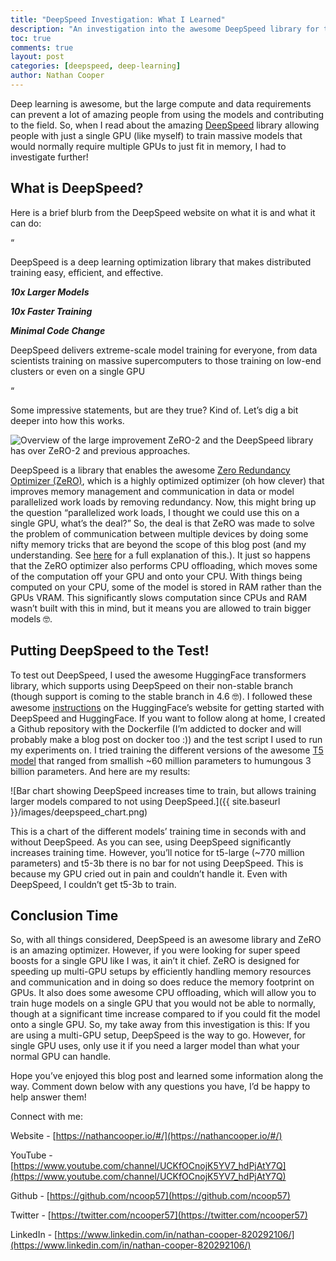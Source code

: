 ```yaml
---
title: "DeepSpeed Investigation: What I Learned"
description: "An investigation into the awesome DeepSpeed library for training large models on a single GPU!"
toc: true
comments: true
layout: post
categories: [deepspeed, deep-learning]
author: Nathan Cooper
---
```


Deep learning is awesome, but the large compute and data requirements can prevent a lot of amazing people from using the models and contributing to the field. So, when I read about the amazing [DeepSpeed](https://www.deepspeed.ai/) library allowing people with just a single GPU (like myself) to train massive models that would normally require multiple GPUs to just fit in memory, I had to investigate further!


## What is DeepSpeed?

Here is a brief blurb from the DeepSpeed website on what it is and what it can do:

“

DeepSpeed is a deep learning optimization library that makes distributed training easy, efficient, and effective.

**_10x Larger Models_**

**_10x Faster Training_**

**_Minimal Code Change_**

DeepSpeed delivers extreme-scale model training for everyone, from data scientists training on massive supercomputers to those training on low-end clusters or even on a single GPU

“

Some impressive statements, but are they true? Kind of. Let’s dig a bit deeper into how this works.



![Overview of the large improvement ZeRO-2 and the DeepSpeed library has over ZeRO-2 and previous approaches.](https://www.microsoft.com/en-us/research/uploads/prod/2020/05/1400x788DeepSpeedslowed.gif "image_tooltip")

DeepSpeed is a library that enables the awesome [Zero Redundancy Optimizer (ZeRO)](https://arxiv.org/abs/1910.02054), which is a highly optimized optimizer (oh how clever) that improves memory management and communication in data or model parallelized work loads by removing redundancy. Now, this might bring up the question “parallelized work loads, I thought we could use this on a single GPU, what’s the deal?” So, the deal is that ZeRO was made to solve the problem of communication between multiple devices by doing some nifty memory tricks that are beyond the scope of this blog post (and my understanding. See [here](https://youtu.be/tC01FRB0M7w) for a full explanation of this.). It just so happens that the ZeRO optimizer also performs CPU offloading, which moves some of the computation off your GPU and onto your CPU. With things being computed on your CPU, some of the model is stored in RAM rather than the GPUs VRAM. This significantly slows computation since CPUs and RAM wasn’t built with this in mind, but it means you are allowed to train bigger models 🤓.


## Putting DeepSpeed to the Test!

To test out DeepSpeed, I used the awesome HuggingFace transformers library, which supports using DeepSpeed on their non-stable branch (though support is coming to the stable branch in 4.6 🤓). I followed these awesome [instructions](https://huggingface.co/transformers/master/main_classes/trainer.html#deepspeed) on the HuggingFace’s website for getting started with DeepSpeed and HuggingFace. If you want to follow along at home, I created a Github repository with the Dockerfile (I’m addicted to docker and will probably make a blog post on docker too :)) and the test script I used to run my experiments on. I tried training the different versions of the awesome [T5 model](https://arxiv.org/abs/1910.10683) that ranged from smallish ~60 million parameters to humungous 3 billion parameters. And here are my results:



![Bar chart showing DeepSpeed increases time to train, but allows training larger models compared to not using DeepSpeed.]({{ site.baseurl }}/images/deepspeed_chart.png)




This is a chart of the different models’ training time in seconds with and without DeepSpeed. As you can see, using DeepSpeed significantly increases training time. However, you’ll notice for t5-large (~770 million parameters) and t5-3b there is no bar for not using DeepSpeed. This is because my GPU cried out in pain and couldn’t handle it. Even with DeepSpeed, I couldn’t get t5-3b to train.


## Conclusion Time

So, with all things considered, DeepSpeed is an awesome library and ZeRO is an amazing optimizer. However, if you were looking for super speed boosts for a single GPU like I was, it ain’t it chief. ZeRO is designed for speeding up multi-GPU setups by efficiently handling memory resources and communication and in doing so does reduce the memory footprint on GPUs. It also does some awesome CPU offloading, which will allow you to train huge models on a single GPU that you would not be able to normally, though at a significant time increase compared to if you could fit the model onto a single GPU. So, my take away from this investigation is this: If you are using a multi-GPU setup, DeepSpeed is the way to go. However, for single GPU uses, only use it if you need a larger model than what your normal GPU can handle.

Hope you’ve enjoyed this blog post and learned some information along the way. Comment down below with any questions you have, I’d be happy to help answer them!

Connect with me:

Website - [https://nathancooper.io/#/](https://nathancooper.io/#/)

YouTube - [https://www.youtube.com/channel/UCKfOCnojK5YV7_hdPjAtY7Q](https://www.youtube.com/channel/UCKfOCnojK5YV7_hdPjAtY7Q)

Github - [https://github.com/ncoop57](https://github.com/ncoop57)

Twitter - [https://twitter.com/ncooper57](https://twitter.com/ncooper57)

LinkedIn - [https://www.linkedin.com/in/nathan-cooper-820292106/](https://www.linkedin.com/in/nathan-cooper-820292106/)
